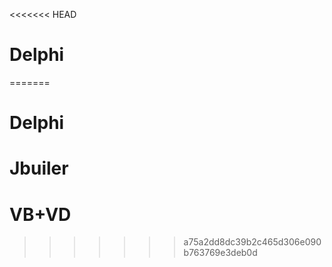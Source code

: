 <<<<<<< HEAD
# Delphi
=======
# Delphi
# Jbuiler
# VB+VD
>>>>>>> a75a2dd8dc39b2c465d306e090b763769e3deb0d
